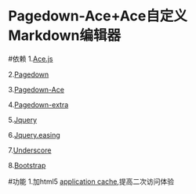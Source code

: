 Pagedown-Ace+Ace自定义Markdown编辑器
========
#依赖
1.[Ace.js][1]

2.[Pagedown][2]

3.[Pagedown-Ace][3]

4.[Pagedown-extra][4]

5.[Jquery][5]

6.[Jquery.easing][6]

7.[Underscore][7]

8.[Bootstrap][8]

#功能
1.加html5 [application cache][9],提高二次访问体验











  [1]: https://github.com/ajaxorg/ace/
  [2]: http://code.google.com/p/pagedown/
  [3]: https://github.com/benweet/pagedown-ace
  [4]: https://github.com/jmcmanus/pagedown-extra
  [5]: http://jquery.com/
  [6]: http://gsgd.co.uk/sandbox/jquery/easing/
  [7]: http://underscorejs.org/
  [8]: http://www.bootcss.com/
  [9]: https://developer.mozilla.org/en-US/docs/Web/HTML/Using_the_application_cache
